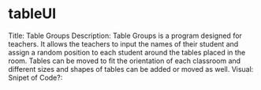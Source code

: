 # tableUI
Title: Table Groups 
Description: Table Groups is a program designed for teachers. It allows the teachers to input the names of their student and assign a random position to each student around the tables placed in the room. Tables can be moved to fit the orientation of each classroom and different sizes and shapes of tables can be added or moved as well. 
Visual:
Snipet of Code?: 
